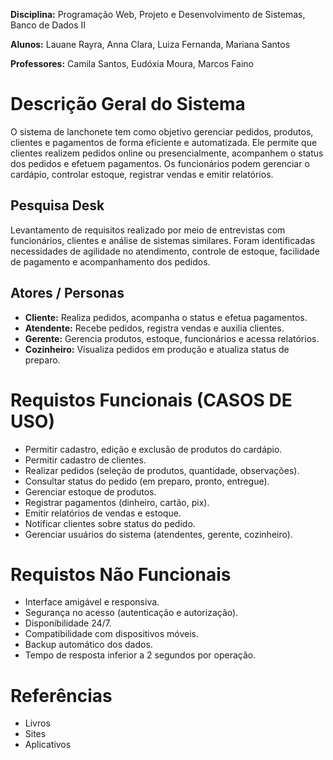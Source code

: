**Disciplina:** Programação Web, Projeto e Desenvolvimento de Sistemas, Banco de Dados II

**Alunos:**  Lauane Rayra, Anna Clara, Luiza Fernanda, Mariana Santos

**Professores:** Camila Santos, Eudóxia Moura, Marcos Faino
# Descrição Geral do Sistema

O sistema de lanchonete tem como objetivo gerenciar pedidos, produtos, clientes e pagamentos de forma eficiente e automatizada. Ele permite que clientes realizem pedidos online ou presencialmente, acompanhem o status dos pedidos e efetuem pagamentos. Os funcionários podem gerenciar o cardápio, controlar estoque, registrar vendas e emitir relatórios.

## Pesquisa Desk

Levantamento de requisitos realizado por meio de entrevistas com funcionários, clientes e análise de sistemas similares. Foram identificadas necessidades de agilidade no atendimento, controle de estoque, facilidade de pagamento e acompanhamento dos pedidos.

## Atores / Personas 

- **Cliente:** Realiza pedidos, acompanha o status e efetua pagamentos.
- **Atendente:** Recebe pedidos, registra vendas e auxilia clientes.
- **Gerente:** Gerencia produtos, estoque, funcionários e acessa relatórios.
- **Cozinheiro:** Visualiza pedidos em produção e atualiza status de preparo.

# Requistos Funcionais (CASOS DE USO)

- Permitir cadastro, edição e exclusão de produtos do cardápio.
- Permitir cadastro de clientes.
- Realizar pedidos (seleção de produtos, quantidade, observações).
- Consultar status do pedido (em preparo, pronto, entregue).
- Gerenciar estoque de produtos.
- Registrar pagamentos (dinheiro, cartão, pix).
- Emitir relatórios de vendas e estoque.
- Notificar clientes sobre status do pedido.
- Gerenciar usuários do sistema (atendentes, gerente, cozinheiro).

# Requistos Não Funcionais

- Interface amigável e responsiva.
- Segurança no acesso (autenticação e autorização).
- Disponibilidade 24/7.
- Compatibilidade com dispositivos móveis.
- Backup automático dos dados.
- Tempo de resposta inferior a 2 segundos por operação.

# Referências
- Livros
- Sites
- Aplicativos